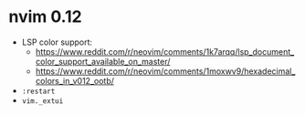 # nvim 0.12
- LSP color support:
	+ <https://www.reddit.com/r/neovim/comments/1k7arqq/lsp_document_color_support_available_on_master/>
	+ <https://www.reddit.com/r/neovim/comments/1moxwv9/hexadecimal_colors_in_v012_ootb/>
- `:restart`
- `vim._extui`
